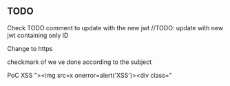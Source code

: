 ## TODO ##

Check TODO comment to update with the new jwt
		//TODO: update with new jwt containing only ID

Change to https

checkmark of we ve done according to the subject


PoC XSS
"><img src=x onerror=alert('XSS')><div class="